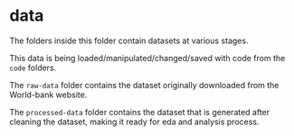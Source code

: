 # data

The folders inside this folder contain datasets at various stages.

This data is being loaded/manipulated/changed/saved with code from the `code` folders.


The `raw-data` folder contains the dataset originally downloaded from the World-bank website.

The `processed-data` folder contains the dataset that is generated after cleaning the dataset, making it ready for eda and analysis process.

